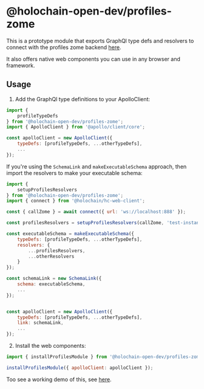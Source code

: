 # @holochain-open-dev/profiles-zome

This is a prototype module that exports GraphQl type defs and resolvers to connect with the profiles zome backend [here](https://github.com/holochain-open-dev/profiles-zome).

It also offers native web components you can use in any browser and framework.

## Usage

1. Add the GraphQl type definitions to your ApolloClient: 

``` js
import {
    profileTypeDefs
} from '@holochain-open-dev/profiles-zome';
import { ApolloClient } from '@apollo/client/core';

const apolloClient = new ApolloClient({
    typeDefs: [profileTypeDefs, ...otherTypeDefs],
    ...
});
```

If you're using the `SchemaLink` and `makeExecutableSchema` approach, then import the resolvers to make your executable schema:

``` js
import {
    setupProfilesResolvers
} from '@holochain-open-dev/profiles-zome';
import { connect } from '@holochain/hc-web-client';

const { callZome } = await connect({ url: 'ws://localhost:888' });

const profilesResolvers = setupProfilesResolvers(callZome, 'test-instance', 'profiles');

const executableSchema = makeExecutableSchema({
    typeDefs: [profileTypeDefs, ...otherTypeDefs],
    resolvers: {
        ...profilesResolvers,
        ...otherResolvers
    }
});

const schemaLink = new SchemaLink({
    schema: executableSchema,
    ...
});


const apolloClient = new ApolloClient({
    typeDefs: [profileTypeDefs, ...otherTypeDefs],
    link: schemaLink,
    ...
});
```

2. Install the web components:

```js
import { installProfilesModule } from '@holochain-open-dev/profiles-zome';

installProfilesModule({ apolloClient: apolloClient });
```

Too see a working demo of this, see [here](https://github.com/holochain-open-dev/profiles-zome/tree/master/ui/demo).
